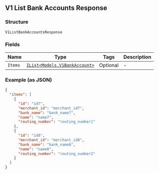 ## V1 List Bank Accounts Response

### Structure

`V1ListBankAccountsResponse`

### Fields

| Name | Type | Tags | Description |
|  --- | --- | --- | --- |
| `Items` | [`IList<Models.V1BankAccount>`](/doc/models/v1-bank-account.md) | Optional | - |

### Example (as JSON)

```json
{
  "items": [
    {
      "id": "id7",
      "merchant_id": "merchant_id7",
      "bank_name": "bank_name7",
      "name": "name7",
      "routing_number": "routing_number1"
    },
    {
      "id": "id8",
      "merchant_id": "merchant_id8",
      "bank_name": "bank_name6",
      "name": "name8",
      "routing_number": "routing_number2"
    }
  ]
}
```

